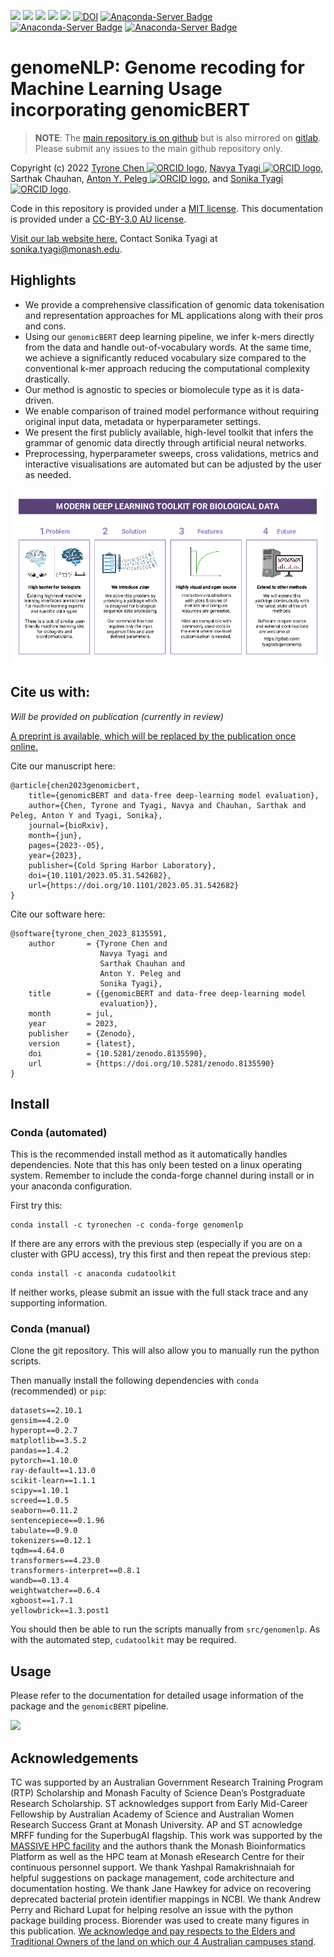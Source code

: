 <!-- [![](https://flat.badgen.net/badge/DOI/10.5281%2Fzenodo.4562010/green?scale=1.5)](https://doi.org/10.5281/zenodo.4562010) -->
<!-- [![](https://flat.badgen.net/docker/size/tyronechen/multiomics/1.0.0/amd64?scale=1.5&color=black)](https://hub.docker.com/repository/docker/tyronechen/multiomics) -->
[![](https://readthedocs.org/projects/genomenlp/badge/?version=latest&style=for-the-badge)](https://genomenlp.readthedocs.io/en/latest/)
[![](https://flat.badgen.net/badge/license/MIT/cyan?scale=1.5)](https://opensource.org/licenses/MIT)
[![](https://flat.badgen.net/badge/icon/gitlab?icon=gitlab&label&color=orange&scale=1.5)](https://gitlab.com/tyagilab/genomenlp)
[![](https://flat.badgen.net/badge/icon/github?icon=github&label&color=black&scale=1.5)](https://github.com/tyronechen/genomenlp)
[![](https://flat.badgen.net/badge/icon/@tyagilab?icon=twitter&label&scale=1.5)](https://twitter.com/tyagilab)
[![DOI](https://zenodo.org/badge/DOI/10.5281/zenodo.8135590.svg)](https://doi.org/10.5281/zenodo.8135590)
[![Anaconda-Server Badge](https://anaconda.org/tyronechen/genomenlp/badges/version.svg)](https://anaconda.org/tyronechen/genomenlp)
[![Anaconda-Server Badge](https://anaconda.org/tyronechen/genomenlp/badges/platforms.svg)](https://anaconda.org/tyronechen/genomenlp)
[![Anaconda-Server Badge](https://anaconda.org/tyronechen/genomenlp/badges/downloads.svg)](https://anaconda.org/tyronechen/genomenlp)

# genomeNLP: Genome recoding for Machine Learning Usage incorporating genomicBERT

> **NOTE**: The [main repository is on github](https://github.com/tyronechen/genomenlp) but is also mirrored on [gitlab](https://gitlab.com/tyagilab/genomenlp). Please submit any issues to the main github repository only.

Copyright (c) 2022 <a href="https://orcid.org/0000-0002-9207-0385">Tyrone Chen <img alt="ORCID logo" src="https://info.orcid.org/wp-content/uploads/2019/11/orcid_16x16.png" width="16" height="16" /></a>, <a href="https://orcid.org/0000-0002-8797-3168">Navya Tyagi <img alt="ORCID logo" src="https://info.orcid.org/wp-content/uploads/2019/11/orcid_16x16.png" width="16" height="16" /></a>, Sarthak Chauhan, <a href="https://orcid.org/0000-0002-2296-2126">Anton Y. Peleg <img alt="ORCID logo" src="https://info.orcid.org/wp-content/uploads/2019/11/orcid_16x16.png" width="16" height="16" /></a>, and <a href="https://orcid.org/0000-0003-0181-6258">Sonika Tyagi <img alt="ORCID logo" src="https://info.orcid.org/wp-content/uploads/2019/11/orcid_16x16.png" width="16" height="16" /></a>.

Code in this repository is provided under a [MIT license](https://opensource.org/licenses/MIT). This documentation is provided under a [CC-BY-3.0 AU license](https://creativecommons.org/licenses/by/3.0/au/).

[Visit our lab website here.](https://bioinformaticslab.erc.monash.edu/) Contact Sonika Tyagi at [sonika.tyagi@monash.edu](mailto:sonika.tyagi@monash.edu).

## Highlights

- We provide a comprehensive classification of genomic data tokenisation and representation approaches for ML applications along with their pros and cons.
- Using our ``genomicBERT`` deep learning pipeline, we infer k-mers directly from the data and handle out-of-vocabulary words. At the same time, we achieve a significantly reduced vocabulary size compared to the conventional k-mer approach reducing the computational complexity drastically.
- Our method is agnostic to species or biomolecule type as it is data-driven.
- We enable comparison of trained model performance without requiring original input data, metadata or hyperparameter settings.
- We present the first publicly available, high-level toolkit that infers the grammar of genomic data directly through artificial neural networks.
- Preprocessing, hyperparameter sweeps, cross validations, metrics and interactive visualisations are automated but can be adjusted by the user as needed.

![graphical abstract describing the repository](fig/graphical_abstract.png)

## Cite us with:

*Will be provided on publication (currently in review)*

[A preprint is available, which will be replaced by the publication once online.](https://doi.org/10.1101/2023.05.31.542682)

Cite our manuscript here:

```
@article{chen2023genomicbert,
    title={genomicBERT and data-free deep-learning model evaluation},
    author={Chen, Tyrone and Tyagi, Navya and Chauhan, Sarthak and Peleg, Anton Y and Tyagi, Sonika},
    journal={bioRxiv},
    month={jun},
    pages={2023--05},
    year={2023},
    publisher={Cold Spring Harbor Laboratory},
    doi={10.1101/2023.05.31.542682},
    url={https://doi.org/10.1101/2023.05.31.542682}
}
```

Cite our software here:

```
@software{tyrone_chen_2023_8135591,
    author       = {Tyrone Chen and
                    Navya Tyagi and
                    Sarthak Chauhan and
                    Anton Y. Peleg and
                    Sonika Tyagi},
    title        = {{genomicBERT and data-free deep-learning model 
                    evaluation}},
    month        = jul,
    year         = 2023,
    publisher    = {Zenodo},
    version      = {latest},
    doi          = {10.5281/zenodo.8135590},
    url          = {https://doi.org/10.5281/zenodo.8135590}
}
```

## Install

### Conda (automated)

This is the recommended install method as it automatically handles dependencies. Note that this has only been tested on a linux operating system. Remember to include the conda-forge channel during install or in your anaconda configuration.

First try this:

```
conda install -c tyronechen -c conda-forge genomenlp
```

If there are any errors with the previous step (especially if you are on a cluster with GPU access), try this first and then repeat the previous step:

```
conda install -c anaconda cudatoolkit
```

If neither works, please submit an issue with the full stack trace and any supporting information.

### Conda (manual)

Clone the git repository. This will also allow you to manually run the python scripts.

Then manually install the following dependencies with ``conda`` (recommended) or ``pip``:

```
datasets==2.10.1
gensim==4.2.0
hyperopt==0.2.7
matplotlib==3.5.2
pandas==1.4.2
pytorch==1.10.0
ray-default==1.13.0
scikit-learn==1.1.1
scipy==1.10.1
screed==1.0.5
seaborn==0.11.2
sentencepiece==0.1.96
tabulate==0.9.0
tokenizers==0.12.1
tqdm==4.64.0
transformers==4.23.0
transformers-interpret==0.8.1
wandb==0.13.4
weightwatcher==0.6.4
xgboost==1.7.1
yellowbrick==1.3.post1
```

You should then be able to run the scripts manually from ``src/genomenlp``. As with the automated step, ``cudatoolkit`` may be required.

## Usage

Please refer to the documentation for detailed usage information of the package and the ``genomicBERT`` pipeline.

[![](https://readthedocs.org/projects/genomenlp/badge/?version=latest&style=for-the-badge)](https://genomenlp.readthedocs.io/en/latest/)

## Acknowledgements

TC was supported by an Australian Government Research Training Program (RTP) Scholarship and Monash Faculty of Science Dean’s Postgraduate Research Scholarship. ST acknowledges support from Early Mid-Career Fellowship by Australian Academy of Science and Australian Women Research Success Grant at Monash University. AP and ST acnowledge MRFF funding for the SuperbugAI flagship. This work was supported by the [MASSIVE HPC facility](www.massive.org.au) and the authors thank the Monash Bioinformatics Platform as well as the HPC team at Monash eResearch Centre for their continuous personnel support. We thank Yashpal Ramakrishnaiah for helpful suggestions on package management, code architecture and documentation hosting. We thank Jane Hawkey for advice on recovering deprecated bacterial protein identifier mappings in NCBI. We thank Andrew Perry and Richard Lupat for helping resolve an issue with the python package building process. Biorender was used to create many figures in this publication. [We acknowledge and pay respects to the Elders and Traditional Owners of the land on which our 4 Australian campuses stand](https://www.monash.edu/indigenous-australians/about-us/recognising-traditional-owners).

<!-- > **NOTE**: References are listed in the introduction section. -->
